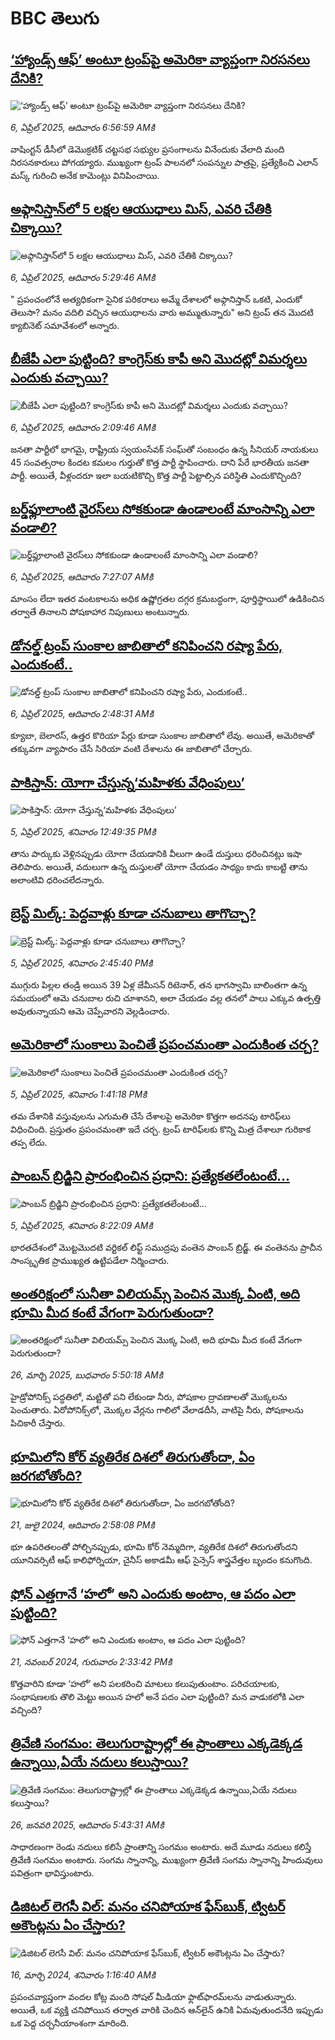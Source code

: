 # BBC తెలుగు## [‘హ్యాండ్స్ ఆఫ్’ అంటూ ట్రంప్‌పై అమెరికా వ్యాప్తంగా నిరసనలు దేనికి?](https://www.bbc.com/telugu/articles/c24q7vzg6mpo?at_campaign=githubrss)![‘హ్యాండ్స్ ఆఫ్’ అంటూ ట్రంప్‌పై అమెరికా వ్యాప్తంగా నిరసనలు దేనికి?](https://ichef.bbci.co.uk/ace/standard/240/cpsprodpb/2376/live/f8939ce0-12a6-11f0-84f5-d52b221f83bd.jpg)_6, ఏప్రిల్ 2025, ఆదివారం 6:56:59 AMకి_వాషింగ్టన్ డీసీలో డెమొక్రటిక్ చట్టసభ సభ్యుల ప్రసంగాలను వినేందుకు వేలాది మంది నిరసనకారులు పోగయ్యారు. ముఖ్యంగా ట్రంప్ పాలనలో సంపన్నుల పాత్రపై, ప్రత్యేకించి ఎలాన్ మస్క్ గురించి అనేక కామెంట్లు  వినిపించాయి.## [అఫ్గానిస్తాన్‌లో 5 లక్షల ఆయుధాలు మిస్, ఎవరి చేతికి చిక్కాయి? ](https://www.bbc.com/telugu/articles/cj0z29j2614o?at_campaign=githubrss)![అఫ్గానిస్తాన్‌లో 5 లక్షల ఆయుధాలు మిస్, ఎవరి చేతికి చిక్కాయి? ](https://ichef.bbci.co.uk/ace/standard/240/cpsprodpb/796b/live/52a90330-12a4-11f0-823c-291b2ee29766.jpg)_6, ఏప్రిల్ 2025, ఆదివారం 5:29:46 AMకి_" ప్రపంచంలోనే అత్యధికంగా సైనిక పరికరాలు అమ్మే దేశాలలో అఫ్గానిస్తాన్ ఒకటి, ఎందుకో తెలుసా? మనం వదిలి వచ్చిన ఆయుధాలను వారు అమ్ముతున్నారు" అని ట్రంప్ తన మొదటి క్యాబినెట్ సమావేశంలో అన్నారు.## [బీజేపీ ఎలా పుట్టింది? కాంగ్రెస్‌కు కాపీ అని మొదట్లో విమర్శలు ఎందుకు వచ్చాయి? ](https://www.bbc.com/telugu/articles/cly14yp3gyxo?at_campaign=githubrss)![బీజేపీ ఎలా పుట్టింది? కాంగ్రెస్‌కు కాపీ అని మొదట్లో విమర్శలు ఎందుకు వచ్చాయి? ](https://ichef.bbci.co.uk/ace/standard/240/cpsprodpb/e8b2/live/24e0d7e0-1289-11f0-ac9f-c37d6fd89579.jpg)_6, ఏప్రిల్ 2025, ఆదివారం 2:09:46 AMకి_జనతా పార్టీలో భాగమై, రాష్ట్రీయ స్వయంసేవక్ సంఘ్‌తో సంబంధం ఉన్న సీనియర్ నాయకులు 45 సంవత్సరాల కిందట కమలం గుర్తుతో కొత్త పార్టీ స్థాపించారు. దాని పేరే భారతీయ జనతా పార్టీ. అయితే, వీళ్లందరూ ఇలా బయటికొచ్చి కొత్త పార్టీ పెట్టాల్సిన పరిస్థితి ఎందుకొచ్చింది?## [బర్డ్‌ఫ్లూలాంటి వైరస్‌లు సోకకుండా ఉండాలంటే మాంసాన్ని ఎలా వండాలి? ](https://www.bbc.com/telugu/articles/cvg97p7r47no?at_campaign=githubrss)![బర్డ్‌ఫ్లూలాంటి వైరస్‌లు సోకకుండా ఉండాలంటే మాంసాన్ని ఎలా వండాలి? ](https://ichef.bbci.co.uk/ace/standard/240/cpsprodpb/40ce/live/4dfc53f0-12b8-11f0-9118-51b9cdb6418a.jpg)_6, ఏప్రిల్ 2025, ఆదివారం 7:27:07 AMకి_మాంసం లేదా ఇతర వంటకాలను అధిక ఉష్ణోగ్రతల దగ్గర క్రమబద్ధంగా, పూర్తిస్థాయిలో ఉడికించిన తర్వాతే తినాలని పోషకాహార నిపుణులు అంటున్నారు.## [డోనల్డ్ ట్రంప్ సుంకాల జాబితాలో కనిపించని రష్యా పేరు, ఎందుకంటే..](https://www.bbc.com/telugu/articles/cn4jz9npl0vo?at_campaign=githubrss)![డోనల్డ్ ట్రంప్ సుంకాల జాబితాలో కనిపించని రష్యా పేరు, ఎందుకంటే..](https://ichef.bbci.co.uk/ace/standard/240/cpsprodpb/1ac8/live/329b0700-1236-11f0-ac9f-c37d6fd89579.jpg)_6, ఏప్రిల్ 2025, ఆదివారం 2:48:31 AMకి_క్యూబా, బెలారస్, ఉత్తర కొరియా పేర్లు కూడా సుంకాల జాబితాలో లేవు. అయితే, అమెరికాతో తక్కువగా వ్యాపారం చేసే సిరియా వంటి దేశాలను ఈ జాబితాలో చేర్చారు.## [పాకిస్తాన్‌: యోగా చేస్తున్న‘మహిళకు వేధింపులు’](https://www.bbc.com/telugu/articles/cx2yp0w23qeo?at_campaign=githubrss)![పాకిస్తాన్‌: యోగా చేస్తున్న‘మహిళకు వేధింపులు’](https://ichef.bbci.co.uk/ace/standard/240/cpsprodpb/4a39/live/55522ca0-1214-11f0-988a-a1e4cc68f9c9.jpg)_5, ఏప్రిల్ 2025, శనివారం 12:49:35 PMకి_తాను పార్కుకు వెళ్లినప్పుడు యోగా చేయడానికి వీలుగా ఉండే దుస్తులు ధరించినట్లు 
ఇషా తెలిపారు. 
అయితే, వదులుగా ఉన్న దుస్తులతో యోగా చేయడం సాధ్యం కాదు కాబట్టి తాను అలాంటివి ధరించలేదన్నారు.## [బ్రెస్ట్ మిల్క్: పెద్దవాళ్లు కూడా చనుబాలు తాగొచ్చా?](https://www.bbc.com/telugu/articles/cq80q5k87wxo?at_campaign=githubrss)![బ్రెస్ట్ మిల్క్: పెద్దవాళ్లు కూడా చనుబాలు తాగొచ్చా?](https://ichef.bbci.co.uk/ace/standard/240/cpsprodpb/2afe/live/b8dc2330-113c-11f0-b234-07dc7691c360.jpg)_5, ఏప్రిల్ 2025, శనివారం 2:45:40 PMకి_ముగ్గురు పిల్లల తండ్రి అయిన 39 ఏళ్ల జేమీసన్ రిటెనార్, తన భాగస్వామి బాలింతగా ఉన్న సమయంలో ఆమె చనుబాల రుచి చూశానని, అలా చేయడం వల్ల తనలో పాలు ఎక్కువ ఉత్పత్తి అవుతున్నాయని ఆమె చెప్పేవారని వెల్లడించారు.## [అమెరికాలో సుంకాలు పెంచితే ప్రపంచమంతా ఎందుకింత చర్చ?](https://www.bbc.com/telugu/articles/c74zx49k72no?at_campaign=githubrss)![అమెరికాలో సుంకాలు పెంచితే ప్రపంచమంతా ఎందుకింత చర్చ?](https://ichef.bbci.co.uk/ace/standard/240/cpsprodpb/d7b6/live/3bd51120-1223-11f0-b234-07dc7691c360.jpg)_5, ఏప్రిల్ 2025, శనివారం 1:41:18 PMకి_తమ దేశానికి వస్తువులను ఎగుమతి చేసే దేశాలపై అమెరికా కొత్తగా అదనపు టారిఫ్‌లు విధించింది.
ప్రస్తుతం ప్రపంచమంతా ఇదే చర్చ. ట్రంప్ టారిఫ్‌లకు కొన్ని మిత్ర దేశాలూ గురికాక తప్ప లేదు.## [పాంబన్ బ్రిడ్జిని ప్రారంభించిన ప్రధాని: ప్రత్యేకతలేంటంటే...](https://www.bbc.com/telugu/articles/c5yg4z0jv2do?at_campaign=githubrss)![పాంబన్ బ్రిడ్జిని ప్రారంభించిన ప్రధాని: ప్రత్యేకతలేంటంటే...](https://ichef.bbci.co.uk/ace/standard/240/cpsprodpb/d50a/live/67e4f5f0-12be-11f0-af7d-630082e03613.jpg)_5, ఏప్రిల్ 2025, శనివారం 8:22:09 AMకి_భారతదేశంలో మొట్టమొదటి వర్టికల్ లిఫ్ట్ సముద్రపు వంతెన పాంబన్ బ్రిడ్జ్. ఈ వంతెనను ప్రాచీన సాంస్కృతిక ప్రాముఖ్యత ఉట్టిపడేలా నిర్మించారు.## [అంతరిక్షంలో సునీతా విలియమ్స్ పెంచిన మొక్క ఏంటి, అది భూమి మీద కంటే వేగంగా పెరుగుతుందా?](https://www.bbc.com/telugu/articles/c1mn43gmj39o?at_campaign=githubrss)![అంతరిక్షంలో సునీతా విలియమ్స్ పెంచిన మొక్క ఏంటి, అది భూమి మీద కంటే వేగంగా పెరుగుతుందా?](https://ichef.bbci.co.uk/ace/standard/240/cpsprodpb/931a/live/71e4f570-0966-11f0-94d4-6f954f5dcfa3.jpg)_26, మార్చి 2025, బుధవారం 5:50:18 AMకి_హైడ్రోపోనిక్స్‌ పద్ధతిలో, మట్టితో పని లేకుండా నీరు, పోషకాల ద్రావణాలతో మొక్కలను పెంచుతారు. ఏరోపోనిక్స్‌లో, మొక్కల వేర్లను గాలిలో వేలాడదీసి, వాటిపై నీరు, పోషకాలను పిచికారీ చేస్తారు.## [భూమిలోని కోర్ వ్యతిరేక దిశలో తిరుగుతోందా, ఏం జరగబోతోంది?](https://www.bbc.com/telugu/articles/crgr7rnd7g4o?at_campaign=githubrss)![భూమిలోని కోర్ వ్యతిరేక దిశలో తిరుగుతోందా, ఏం జరగబోతోంది?](https://ichef.bbci.co.uk/ace/standard/240/cpsprodpb/cc28/live/4457bc00-3ec3-11ef-b2f4-77406157b906.jpg)_21, జులై 2024, ఆదివారం 2:58:08 PMకి_భూ ఉపరితలంతో పోల్చినప్పుడు, భూమి కోర్ నెమ్మదిగా, వ్యతిరేక దిశలో తిరుగుతోందని యూనివర్సిటీ ఆఫ్ కాలిఫోర్నియా, చైనీస్ అకాడమీ ఆఫ్ సైన్సెస్‌ శాస్త్రవేత్తల బృందం కనుగొంది.## [ఫోన్ ఎత్తగానే ‘హలో’ అని ఎందుకు అంటాం, ఆ పదం ఎలా పుట్టింది?](https://www.bbc.com/telugu/articles/cgj7x7gdjq4o?at_campaign=githubrss)![ఫోన్ ఎత్తగానే ‘హలో’ అని ఎందుకు అంటాం, ఆ పదం ఎలా పుట్టింది?](https://ichef.bbci.co.uk/ace/standard/240/cpsprodpb/0618/live/7a20ebb0-a807-11ef-b21e-5359bd56d02f.jpg)_21, నవంబర్ 2024, గురువారం 2:33:42 PMకి_కొత్తవారిని కూడా ‘హలో’ అని పలకరించి మాటలు కలుపుతుంటాం.  పరిచయాలకు, సంభాషణలకు తొలి మెట్టు అయిన హలో అనే పదం ఎలా పుట్టింది? మన వాడుకలోకి ఎలా వచ్చింది?## [త్రివేణి సంగమం: తెలుగురాష్ట్రాల్లో ఈ ప్రాంతాలు ఎక్కడెక్కడ ఉన్నాయి,ఏయే నదులు కలుస్తాయి? ](https://www.bbc.com/telugu/articles/cz7elrr17jeo?at_campaign=githubrss)![త్రివేణి సంగమం: తెలుగురాష్ట్రాల్లో ఈ ప్రాంతాలు ఎక్కడెక్కడ ఉన్నాయి,ఏయే నదులు కలుస్తాయి? ](https://ichef.bbci.co.uk/ace/standard/240/cpsprodpb/9dad/live/7f50e780-da42-11ef-a37f-eba91255dc3d.jpg)_26, జనవరి 2025, ఆదివారం 5:43:31 AMకి_సాధారణంగా రెండు నదులు కలిసే ప్రాంతాన్ని సంగమం అంటారు. అదే మూడు నదులు కలిస్తే త్రివేణి సంగమం అంటారు. సంగమ స్నానాన్ని, ముఖ్యంగా త్రివేణి సంగమ స్నానాన్ని హిందువులు పవిత్రంగా భావిస్తుంటారు.## [డిజిటల్ లెగసీ విల్: మనం చనిపోయాక ఫేస్‌బుక్, ట్విటర్‌ అకౌంట్లను ఏం చేస్తారు?](https://www.bbc.com/telugu/articles/cx0zl1qeyq2o?at_campaign=githubrss)![డిజిటల్ లెగసీ విల్: మనం చనిపోయాక ఫేస్‌బుక్, ట్విటర్‌ అకౌంట్లను ఏం చేస్తారు?](https://ichef.bbci.co.uk/ace/standard/240/cpsprodpb/bea2/live/2323ffd0-e2d4-11ee-9410-0f893255c2a0.jpg)_16, మార్చి 2024, శనివారం 1:16:40 AMకి_ప్రపంచవ్యాప్తంగా వందల కోట్ల మంది సోషల్ మీడియా ఫ్లాట్‌ఫారమ్‌లను వాడుతున్నారు. అయితే, ఒక వ్యక్తి చనిపోయిన తర్వాత వారికి చెందిన ఆన్‌లైన్ ఉనికి ఏమవుతుందనేది ఇప్పుడు ఒక పెద్ద చర్చనీయాంశంగా మారింది.
